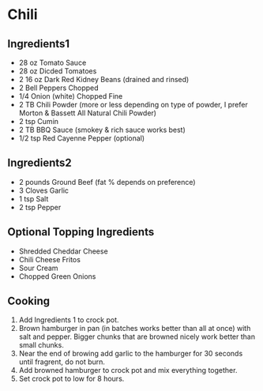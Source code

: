 # Chili

## Ingredients1

* 28 oz Tomato Sauce
* 28 oz Dicded Tomatoes
* 2 16 oz Dark Red Kidney Beans (drained and rinsed)
* 2 Bell Peppers Chopped
* 1/4 Onion (white) Chopped Fine
* 2 TB Chili Powder (more or less depending on type of powder, I prefer Morton & Bassett All Natural Chili Powder)
* 2 tsp Cumin
* 2 TB BBQ Sauce (smokey & rich sauce works best)
* 1/2 tsp Red Cayenne Pepper (optional)

## Ingredients2

* 2 pounds Ground Beef (fat % depends on preference)
* 3 Cloves Garlic
* 1 tsp Salt
* 2 tsp Pepper

## Optional Topping Ingredients
* Shredded Cheddar Cheese
* Chili Cheese Fritos
* Sour Cream
* Chopped Green Onions

## Cooking

1. Add Ingredients 1 to crock pot.
2. Brown hamburger in pan (in batches works better than all at once) with salt and pepper.  Bigger chunks that are browned nicely work better than small chunks.
3. Near the end of browing add garlic to the hamburger for 30 seconds until fragrent, do not burn.
4. Add browned hamburger to crock pot and mix everything together.
5. Set crock pot to low for 8 hours.